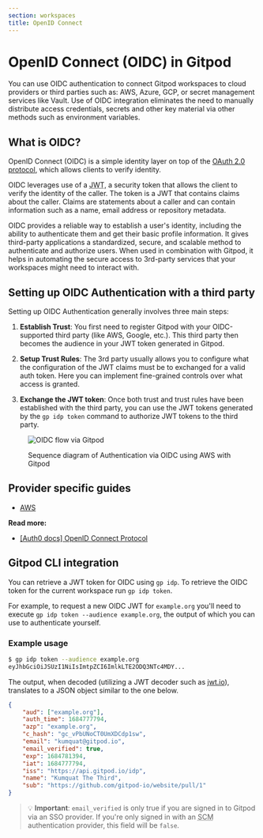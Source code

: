 ```yaml
---
section: workspaces
title: OpenID Connect
---
```


# OpenID Connect (OIDC) in Gitpod

You can use OIDC authentication to connect Gitpod workspaces to cloud providers or third parties such as: AWS, Azure, GCP, or secret management services like Vault. Use of OIDC integration eliminates the need to manually distribute access credentials, secrets and other key material via other methods such as environment variables.

## What is OIDC?

OpenID Connect (OIDC) is a simple identity layer on top of the [OAuth 2.0 protocol](https://oauth.net/2/), which allows clients to verify identity.

OIDC leverages use of a <abbr title="JSON Web Token">JWT</abbr>, a security token that allows the client to verify the identity of the caller. The token is a JWT that contains claims about the caller. Claims are statements about a caller and can contain information such as a name, email address or repository metadata.

OIDC provides a reliable way to establish a user's identity, including the ability to authenticate them and get their basic profile information. It gives third-party applications a standardized, secure, and scalable method to authenticate and authorize users. When used in combination with Gitpod, it helps in automating the secure access to 3rd-party services that your workspaces might need to interact with.

## Setting up OIDC Authentication with a third party

Setting up OIDC Authentication generally involves three main steps:

1. **Establish Trust**: You first need to register Gitpod with your OIDC-supported third party (like AWS, Google, etc.). This third party then becomes the audience in your JWT token generated in Gitpod.

1. **Setup Trust Rules**: The 3rd party usually allows you to configure what the configuration of the JWT claims must be to exchanged for a valid auth token. Here you can implement fine-grained controls over what access is granted.

1. **Exchange the JWT token**: Once both trust and trust rules have been established with the third party, you can use the JWT tokens generated by the `gp idp token` command to authorize JWT tokens to the third party.

<figure>

![OIDC flow via Gitpod](/images/docs/oidc-flow.png)

<figcaption>
    Sequence diagram of Authentication via OIDC using AWS with Gitpod
</figcaption>

</figure>

## Provider specific guides

-   [AWS](/docs/integrations/aws)

**Read more:**

-   [[Auth0 docs] OpenID Connect Protocol](https://auth0.com/docs/authenticate/protocols/openid-connect-protocol)

## Gitpod CLI integration

You can retrieve a JWT token for OIDC using `gp idp`. To retrieve the OIDC token for the current workspace run `gp idp token`.

For example, to request a new OIDC JWT for `example.org` you'll need to execute `gp idp token --audience example.org`, the output of which you can use to authenticate yourself.

### Example usage

```bash
$ gp idp token --audience example.org
eyJhbGciOiJSUzI1NiIsImtpZCI6ImlkLTE2ODQ3NTc4MDY...
```

The output, when decoded (utilizing a JWT decoder such as [jwt.io](https://jwt.io/)), translates to a JSON object similar to the one below.

```json
{
	"aud": ["example.org"],
	"auth_time": 1684777794,
	"azp": "example.org",
	"c_hash": "gc_vPbUNoCT0UmXDCdp1sw",
	"email": "kumquat@gitpod.io",
	"email_verified": true,
	"exp": 1684781394,
	"iat": 1684777794,
	"iss": "https://api.gitpod.io/idp",
	"name": "Kumquat The Third",
	"sub": "https://github.com/gitpod-io/website/pull/1"
}
```

> 💡 **Important**: `email_verified` is only true if you are signed in to Gitpod via an SSO provider. If you're only signed in with an <abbr title="Source Code Management">SCM</abbr> authentication provider, this field will be `false`.
